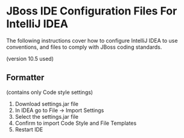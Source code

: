 JBoss IDE Configuration Files For IntelliJ IDEA
===============================================
The following instructions cover how to configure IntelliJ IDEA to use conventions, and files to comply with JBoss coding standards.

(version 10.5 used)

Formatter
---------
(contains only Code style settings)

1. Download settings.jar file
2. In IDEA go to File -> Import Settings
3. Select the settings.jar file
4. Confirm to import Code Style and File Templates
5. Restart IDE
